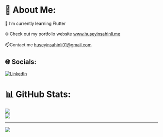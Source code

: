 # 💫 About Me:
🌱 I’m currently learning Flutter<br><br>🌐 Check out my portfolio website www.huseyinsahinli.me<br><br>📫Contact me huseyinsahinli01@gmail.com


## 🌐 Socials:
[![LinkedIn](https://img.shields.io/badge/LinkedIn-%230077B5.svg?logo=linkedin&logoColor=white)](https://linkedin.com/in/hsynshnl)
# 📊 GitHub Stats:
![](https://github-readme-stats.vercel.app/api?username=hsynshnl&theme=dark&hide_border=false&include_all_commits=true&count_private=false)<br/>
![](https://github-readme-streak-stats.herokuapp.com/?user=hsynshnl&theme=dark&hide_border=false)<br/>


---
[![](https://visitcount.itsvg.in/api?id=hsynshnl&icon=0&color=8)](https://visitcount.itsvg.in)
